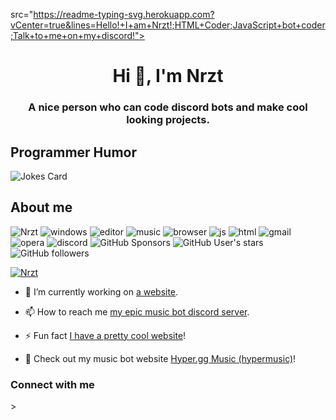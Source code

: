 src="https://readme-typing-svg.herokuapp.com?vCenter=true&lines=Hello!+I+am+Nrzt!;HTML+Coder;JavaScript+bot+coder;Talk+to+me+on+my+discord!">
<h1 align="center">Hi 👋, I'm Nrzt</h1>
<h3 align="center">A nice person who can code discord bots and make cool looking projects.</h3>
<h2>Programmer Humor</h2>
<img src="https://readme-jokes.vercel.app/api" alt="Jokes Card" />
<h2>About me</h2>
<p align="left"> 
  <img src="https://komarev.com/ghpvc/?username=NRZT555&label=Profile Visitors&color=001eff&style=flat" alt="Nrzt" /> 
  <img src="https://img.shields.io/badge/windows-11/?logo=windows" alt="windows">
  <img src="https://img.shields.io/badge/Editor-VS%20Code-blue/?logo=visualstudiocode&logoColor=blue&color=blue" alt="editor">
  <img src="https://img.shields.io/badge/Listens%20to-Spotify-blue/?logo=spotify&logoColor=warning&color=1DB954" alt="music">
  <img src="https://img.shields.io/badge/Google%20Chrome-4285F4?style=for-the-badge&logo=GoogleChrome&logoColor=white" alt="browser">
  <img src="https://img.shields.io/badge/Knows-JavaScript-blue/?logo=javascript&logoColor=warning&color=yellow" alt="js">
  <img src="https://img.shields.io/badge/Knows-HTML-blue/?logo=html5&logoColor=warning&color=orange" alt="html">
  <img alt="gmail" src="https://img.shields.io/badge/Uses-Gmail-blue/?logo=gmail&logoColor=warning&color=red">
  <img alt="opera" src="https://img.shields.io/badge/Uses-OperaGX-blue/?logo=opera&logoColor=ff1b2d&color=ff1b2d">
  <img src="https://img.shields.io/badge/Uses-Discord-blue/?logo=discord&logoColor=warning&color=7289DA" alt="discord">
  <img alt="GitHub Sponsors" src="https://img.shields.io/github/sponsors/NRZT555?label=Sponsors&logo=githubsponsors&style=flat">
  <img alt="GitHub User's stars" src="https://img.shields.io/github/stars/NRZT555?color=yellow&label=User%20Stars&logo=github&logoColor=yellow">
  <img alt="GitHub followers" src="https://img.shields.io/github/followers/NRZT555?color=g&label=User%20Followers&logo=github">
       </p>
<p align="left"> <a href="https://github.com/ryo-ma/github-profile-trophy"><img src="https://github-profile-trophy.vercel.app/?username=NRZT555&theme=discord" alt="Nrzt" /></a> </p>

- 🔭 I’m currently working on [a website](https://inco.tk).

- 📫 How to reach me [my epic music bot discord server](https://discord.gg/Pu4b57qA9z).

- ⚡ Fun fact [I have a pretty cool website](https://www.nrztservices.tk)!


-  Check out my music bot website [Hyper.gg Music (hypermusic)](https://www.hypermusic.ga)!

<h3 align="left">Connect with me</h3>
<p align="left">>
